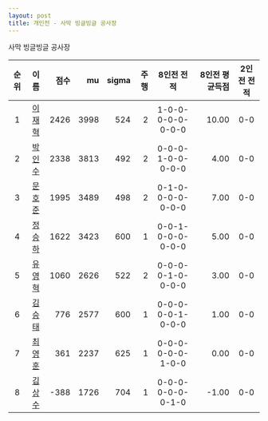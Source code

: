 ```yaml
---
layout: post
title: 개인전 - 사막 빙글빙글 공사장
---
```


사막 빙글빙글 공사장

| 순위 | 이름 | 점수 | mu | sigma | 주행 | 8인전 전적 | 8인전 평균득점 | 2인전 전적 |
|:---:|:---:|---:|---:|---:|---:|:---:|---:|:---:|
| 1 | [이재혁](../ijaehyeok) | 2426 | 3998 | 524 | 2 | 1-0-0-0-0-0-0-0-0 | 10.00 | 0-0 |
| 2 | [박인수](../bakinsu) | 2338 | 3813 | 492 | 2 | 0-0-0-1-0-0-0-0-0 | 4.00 | 0-0 |
| 3 | [문호준](../munhojun) | 1995 | 3489 | 498 | 2 | 0-1-0-0-0-0-0-0-0 | 7.00 | 0-0 |
| 4 | [정승하](../jeongseungha) | 1622 | 3423 | 600 | 1 | 0-0-1-0-0-0-0-0-0 | 5.00 | 0-0 |
| 5 | [유영혁](../yuyeonghyeok) | 1060 | 2626 | 522 | 2 | 0-0-0-0-1-0-0-0-0 | 3.00 | 0-0 |
| 6 | [김승태](../gimseungtae) | 776 | 2577 | 600 | 1 | 0-0-0-0-0-1-0-0-0 | 1.00 | 0-0 |
| 7 | [최영훈](../choiyeonghun) | 361 | 2237 | 625 | 1 | 0-0-0-0-0-0-1-0-0 | 0.00 | 0-0 |
| 8 | [김상수](../gimsangsu) | -388 | 1726 | 704 | 1 | 0-0-0-0-0-0-0-1-0 | -1.00 | 0-0 |
